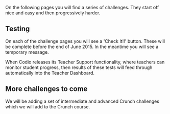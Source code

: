 On the following pages you will find a series of challenges. They start off nice and easy and then progressively harder.

## Testing
On each of the challenge pages you will see a 'Check It!!' button. These will be complete before the end of June 2015. In the meantime you will see a temporary message.

When Codio releases its Teacher Support functionality, where teachers can monitor student progress, then results of these tests will feed through automatically into the Teacher Dashboard.

## More challenges to come
We will be adding a set of intermediate and advanced Crunch challenges which we will add to the Crunch course.

